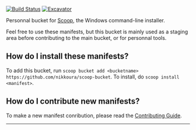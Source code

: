 [![Build Status](https://ci.appveyor.com/api/projects/status/5h5om9pg8lj3sn8t?svg=true)](https://ci.appveyor.com/project/nikkoura/scoop-bucket "Build Status") [![Excavator](https://github.com/nikkoura/scoop-bucket/actions/workflows/excavator.yml/badge.svg)](https://github.com/nikkoura/scoop-bucket/actions/workflows/excavator.yml)

Personnal bucket for [Scoop](https://scoop.sh), the Windows command-line installer.

Feel free to use these manifests, but this bucket is mainly used as a staging area before contributing to the main bucket, or for personnal tools.

How do I install these manifests?
---------------------------------

To add this bucket, run `scoop bucket add <bucketname> https://github.com/nikkoura/scoop-bucket`. To install, do `scoop install <manifest>`.

How do I contribute new manifests?
----------------------------------

To make a new manifest conribution, please read the [Contributing Guide](https://github.com/ScoopInstaller/.github/blob/main/.github/CONTRIBUTING.md).

----
